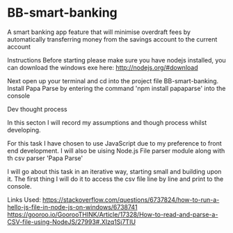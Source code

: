 # BB-smart-banking
A smart banking app feature that will minimise overdraft fees by automatically transferring money from the savings account to the current account

Instructions
Before starting please make sure you have nodejs installed, you can download the windows exe here: http://nodejs.org/#download

Next open up your terminal and cd into the project file BB-smart-banking. Install Papa Parse by entering the command 'npm install papaparse' into the console


Dev thought process

In this secton I will record my assumptions and though process whilst developing.

For this task I have chosen to use JavaScript due to my preference to front end development. I will also be uising Node.js File parser module along with th csv parser 'Papa Parse'

I will go about this task in an iterative way, starting small and building upon it. The first thing I will do it to access the csv file line by line and print to the console. 


Links Used: 
https://stackoverflow.com/questions/6737824/how-to-run-a-hello-js-file-in-node-js-on-windows/6738741
https://gooroo.io/GoorooTHINK/Article/17328/How-to-read-and-parse-a-CSV-file-using-NodeJS/27993#.XIzq1Sj7TIU